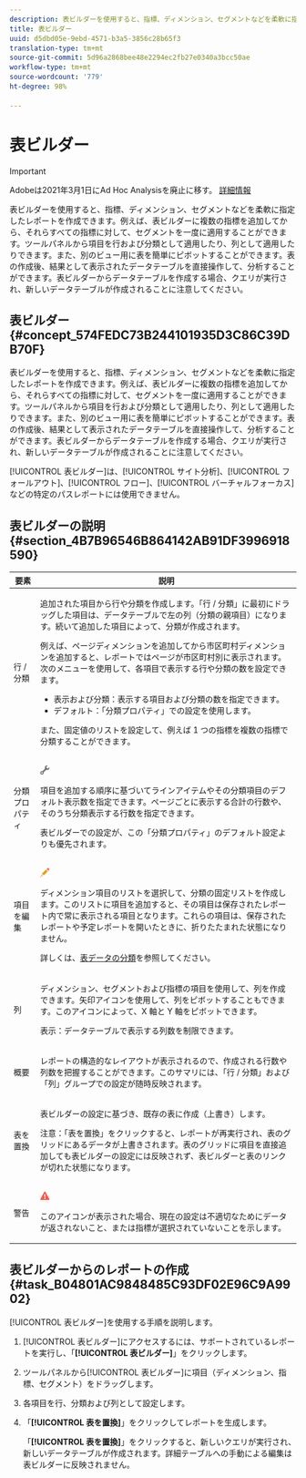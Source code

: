 ```yaml
---
description: 表ビルダーを使用すると、指標、ディメンション、セグメントなどを柔軟に指定したレポートを作成できます。例えば、表ビルダーに複数の指標を追加してから、それらすべての指標に対して、セグメントを一度に適用することができます。ツールパネルから項目を行および分類として適用したり、列として適用したりできます。また、別のビュー用に表を簡単にピボットすることができます。表の作成後、結果として表示されたデータテーブルを直接操作して、分析することができます。表ビルダーからデータテーブルを作成する場合、クエリが実行され、新しいデータテーブルが作成されることに注意してください。
title: 表ビルダー
uuid: d5dbd05e-9ebd-4571-b3a5-3856c28b65f3
translation-type: tm+mt
source-git-commit: 5d96a2868bee48e2294ec2fb27e0340a3bcc50ae
workflow-type: tm+mt
source-wordcount: '779'
ht-degree: 98%

---
```



# 表ビルダー

>[!IMPORTANT]
>
>Adobeは2021年3月1日にAd Hoc Analysisを廃止に移す。 [詳細情報](https://adobe.ly/discoverworkspace)

表ビルダーを使用すると、指標、ディメンション、セグメントなどを柔軟に指定したレポートを作成できます。例えば、表ビルダーに複数の指標を追加してから、それらすべての指標に対して、セグメントを一度に適用することができます。ツールパネルから項目を行および分類として適用したり、列として適用したりできます。また、別のビュー用に表を簡単にピボットすることができます。表の作成後、結果として表示されたデータテーブルを直接操作して、分析することができます。表ビルダーからデータテーブルを作成する場合、クエリが実行され、新しいデータテーブルが作成されることに注意してください。

## 表ビルダー {#concept_574FEDC73B244101935D3C86C39DB70F}

表ビルダーを使用すると、指標、ディメンション、セグメントなどを柔軟に指定したレポートを作成できます。例えば、表ビルダーに複数の指標を追加してから、それらすべての指標に対して、セグメントを一度に適用することができます。ツールパネルから項目を行および分類として適用したり、列として適用したりできます。また、別のビュー用に表を簡単にピボットすることができます。表の作成後、結果として表示されたデータテーブルを直接操作して、分析することができます。表ビルダーからデータテーブルを作成する場合、クエリが実行され、新しいデータテーブルが作成されることに注意してください。

[!UICONTROL 表ビルダー]は、[!UICONTROL サイト分析]、[!UICONTROL フォールアウト]、[!UICONTROL フロー]、[!UICONTROL バーチャルフォーカス]などの特定のパスレポートには使用できません。

## 表ビルダーの説明 {#section_4B7B96546B864142AB91DF3996918590}

<table id="table_C11D78E62DEF48A78B50EFB8669817BC"> 
 <thead> 
  <tr> 
   <th colname="col1" class="entry"> 要素 </th> 
   <th colname="col2" class="entry"> 説明 </th> 
  </tr> 
 </thead>
 <tbody> 
  <tr> 
   <td colname="col1"> <span class="wintitle"> 行 / 分類</span> </td> 
   <td colname="col2"> <p>追加された項目から行や分類を作成します。「<span class="wintitle">行 / 分類</span>」に最初にドラッグした項目は、データテーブルで左の列（分類の親項目）になります。続いて追加した項目によって、分類が作成されます。 </p> <p>例えば、ページディメンションを追加してから市区町村ディメンションを追加すると、レポートではページが市区町村別に表示されます。次のメニューを使用して、各項目で表示する行や分類の数を設定できます。 </p> 
    <ul id="ul_702F215DFB814398B8F1879EDFEC103F"> 
     <li id="li_95C4DF2B33524C94BBD2E07397393300"> <span class="uicontrol">表示</span>および<span class="uicontrol">分類</span>：表示する項目および分類の数を指定できます。 </li> 
     <li id="li_D594C7F31A094D1EA1A070B80794E006"> <span class="uicontrol">デフォルト</span>：「<span class="wintitle">分類プロパティ</span>」での設定を使用します。 </li> 
    </ul> <p>また、固定値のリストを設定して、例えば 1 つの指標を複数の指標で分類することができます。 </p> </td> 
  </tr> 
  <tr> 
   <td colname="col1"> <span class="wintitle"> 分類プロパティ</span> </td> 
   <td colname="col2"> <p><img placement="inline"  src="assets/Settings_Illustrative.png" id="image_C46860621CF94E88AF592B8660F28E57"> </img> </p> <p>項目を追加する順序に基づいてラインアイテムやその分類項目のデフォルト表示数を指定できます。ページごとに表示する合計の行数や、そのうち分類表示する行数を指定できます。 </p> <p><span class="wintitle">表ビルダー</span>での設定が、この「<span class="wintitle">分類プロパティ</span>」のデフォルト設定よりも優先されます。 </p> </td> 
  </tr> 
  <tr> 
   <td colname="col1"> <span class="wintitle">項目を編集</span> </td> 
   <td colname="col2"> <p><img  src="assets/Edit_Buttcon.png" id="image_E44BCC4B0BFF453D8564047E3DA2501A"> </img> </p> <p>ディメンション項目のリストを選択して、分類の固定リストを作成します。このリストに項目を追加すると、その項目は保存されたレポート内で常に表示される項目となります。これらの項目は、保存されたレポートや予定レポートを開いたときに、折りたたまれた状態になりません。 </p> <p>詳しくは、<a href="/help/analyze/ad-hoc-analysis/c-reports-configure.md#task_29BEE0AF09DA4625B9B44BAB77D7C841"  >表データの分類</a>を参照してください。 </p> </td> 
  </tr> 
  <tr> 
   <td colname="col1"> <span class="wintitle"> 列</span> </td> 
   <td colname="col2"> <p>ディメンション、セグメントおよび指標の項目を使用して、列を作成できます。矢印アイコンを使用して、列をピボットすることもできます。このアイコンによって、X 軸と Y 軸をピボットできます。 </p> <p> <span class="uicontrol">表示</span>：データテーブルで表示する列数を制限できます。 </p> </td> 
  </tr> 
  <tr> 
   <td colname="col1"> <span class="wintitle"> 概要</span> </td> 
   <td colname="col2"> <p>レポートの構造的なレイアウトが表示されるので、作成される行数や列数を把握することができます。このサマリには、「<span class="uicontrol">行 / 分類</span>」および「<span class="uicontrol">列</span>」グループでの設定が随時反映されます。 </p> </td> 
  </tr> 
  <tr> 
   <td colname="col1"> <span class="wintitle"> 表を置換</span> </td> 
   <td colname="col2"> <p><span class="wintitle">表ビルダー</span>の設定に基づき、既存の表に作成（上書き）します。 </p> <p>注意：「<span class="uicontrol">表を置換</span>」をクリックすると、レポートが再実行され、表のグリッドにあるデータが上書きされます。表のグリッドに項目を直接追加しても表ビルダーの設定には反映されず、<span class="wintitle">表ビルダー</span>と表のリンクが切れた状態になります。 </p> </td> 
  </tr> 
  <tr> 
   <td colname="col1"> 警告 </td> 
   <td colname="col2"> <p><img id="image_619E1068C6084D41853DA3DD6B85DFC9"  src="assets/AlertRed_Illustrative.png" placement="inline" /> </p> <p>このアイコンが表示された場合、現在の設定は不適切なためにデータが返されないこと、または指標が選択されていないことを示します。<span class="wintitle"></span> </p> </td> 
  </tr> 
 </tbody> 
</table>

## 表ビルダーからのレポートの作成 {#task_B04801AC9848485C93DF02E96C9A9902}

[!UICONTROL 表ビルダー]を使用する手順を説明します。

<!-- 

t_table_builder.xml

 -->

1. [!UICONTROL 表ビルダー]にアクセスするには、サポートされているレポートを実行し、「**[!UICONTROL 表ビルダー]**」をクリックします。
1. ツールパネルから[!UICONTROL 表ビルダー]に項目（ディメンション、指標、セグメント）をドラッグします。
1. 各項目を行、分類および列として設定します。
1. 「**[!UICONTROL 表を置換]**」をクリックしてレポートを生成します。

   「**[!UICONTROL 表を置換]**」をクリックすると、新しいクエリが実行され、新しいデータテーブルが作成されます。詳細テーブルへの手動による編集は表ビルダーに反映されません。

